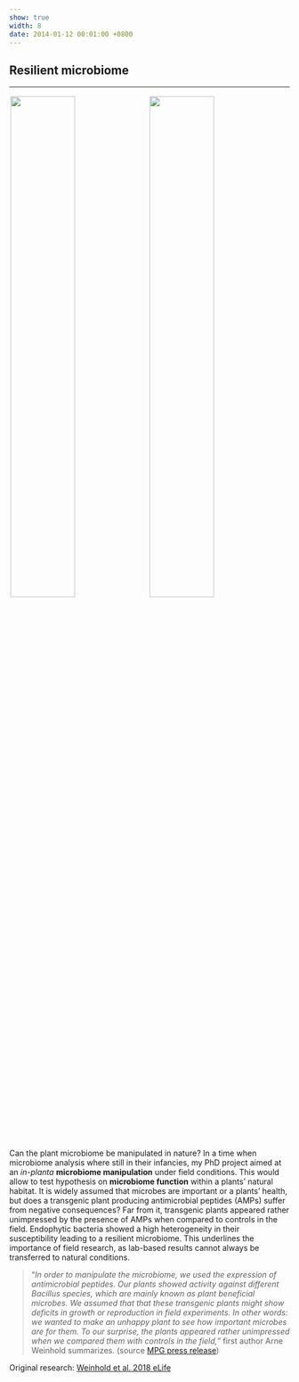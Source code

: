 ```yaml
---
show: true
width: 8
date: 2014-01-12 00:01:00 +0800
---
```

<div class="p-4">
    <h2>Resilient microbiome</h2>
    <hr />
  <img data-src="{{ 'assets/images/photos/IMG_2262m.jpg' | relative_url }}" class="lazy rounded" style="width: 48%; height: auto;margin: 2px;" src="{{ '/assets/images/empty_300x200.png' | relative_url }}">
  <img data-src="{{ 'assets/images/photos/Utah_fieldm.jpg' | relative_url }}" class="lazy rounded" style="width: 48%; height: auto;margin: 2px;" src="{{ '/assets/images/empty_300x200.png' | relative_url }}">
   
<p>
Can the plant microbiome be manipulated in nature? In a time when microbiome analysis where still in their infancies, my PhD project aimed at an <i>in-planta</i> <b>microbiome manipulation</b> under field conditions. This would allow to test hypothesis on <b>microbiome function</b> within a plants’ natural habitat. It is widely assumed that microbes are important or a plants’ health, but does a transgenic plant producing antimicrobial peptides (AMPs) suffer from negative consequences? Far from it, transgenic plants appeared rather unimpressed by the presence of AMPs when compared to controls in the field. Endophytic bacteria showed a high heterogeneity in their susceptibility leading to a resilient microbiome. This underlines the importance of field research, as lab-based results cannot always be transferred to natural conditions.
</p>
<blockquote><q><i>In order to manipulate the microbiome, we used the expression of antimicrobial peptides. Our plants showed activity against different Bacillus species, which are mainly known as plant beneficial microbes. We assumed that that these transgenic plants might show deficits in growth or reproduction in field experiments. In other words: we wanted to make an unhappy plant to see how important microbes are for them. To our surprise, the plants appeared rather unimpressed when we compared them with controls in the field,</i></q> first author Arne Weinhold summarizes. (source <a href=" https://phys.org/news/2018-04-microbiome-native-resilient.html">MPG press release</a>)</blockquote>
    <div style="display: flex; flex-direction: column; align-items: start; gap: 5px;">
    <span>
        Original research: 
        <a href=" https://elifesciences.org/articles/28715">
            Weinhold et al. 2018 eLife
        </a>
    </span>
    <div style="display: flex; gap: 10px; align-items: center;">
        <span class="__dimensions_badge_embed__" 
              data-doi="10.7554/eLife.28715" 
              data-style="small_rectangle">
        </span>
        <div class='altmetric-embed' 
             data-badge-popover='bottom' 
             data-doi='10.7554/eLife.28715'>
        </div>
        <a href="https://plu.mx/plum/a/?doi=10.7554/eLife.28715" 
           class="plumx-plum-print-popup" 
           data-popup="bottom" 
           data-theme="liberty" 
           data-badge="false" 
           data-size="small">
        </a>
    </div>
</div>

</div>
